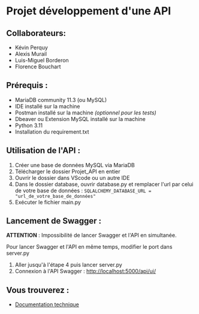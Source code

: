 # Projet développement d'une API

## Collaborateurs:
- Kévin Perquy
- Alexis Murail
- Luis-Miguel Borderon
- Florence Bouchart

## Prérequis :
- MariaDB community 11.3 (ou MySQL)
- IDE installé sur la machine
- Postman installé sur la machine _(optionnel pour les tests)_
- Dbeaver ou Extension MySQL installé sur la machine
- Python 3.11
- Installation du requirement.txt

## Utilisation de l'API : 
1. Créer une base de données MySQL via MariaDB
2. Télécharger le dossier Projet_API en entier
3. Ouvrir le dossier dans VScode ou un autre IDE
4. Dans le dossier database, ouvrir database.py et remplacer l'url par celui de votre base de données :
   ```SQLALCHEMY_DATABASE_URL = "url_de_votre_base_de_données"```
5. Exécuter le fichier main.py

## Lancement de Swagger : 
**ATTENTION** : Impossibilité de lancer Swagger et l'API en simultanée.

Pour lancer Swagger et l'API en même temps, modifier le port dans server.py

1. Aller jusqu'à l'étape 4 puis lancer server.py 
2. Connexion à l'API Swagger : [http://localhost:5000/api/ui/](http://localhost:5000/api/ui/)

## Vous trouverez : 
- [Documentation technique]()
